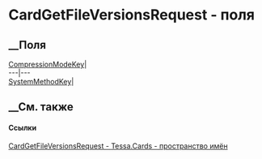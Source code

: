 # CardGetFileVersionsRequest - поля
##  __Поля
[CompressionModeKey](F_Tessa_Cards_CardGetFileVersionsRequest_CompressionModeKey.htm)|  
---|---  
[SystemMethodKey](F_Tessa_Cards_CardGetFileVersionsRequest_SystemMethodKey.htm)|  
## __См. также
#### Ссылки
[CardGetFileVersionsRequest - ](T_Tessa_Cards_CardGetFileVersionsRequest.htm)
[Tessa.Cards - пространство имён](N_Tessa_Cards.htm)
